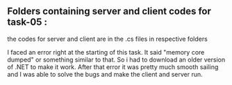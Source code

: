 ## Folders containing server and client codes for task-05 :
the codes for server and client are in the .cs files in respective folders

I faced an error right at the starting of this task. It said "memory core dumped" or something similar to that. So i had to download an older version of .NET to make it work. After that error it was pretty much smooth sailing and I was able to solve the bugs and make the client and server run.
